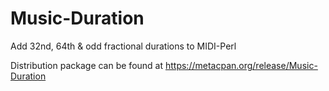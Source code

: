Music-Duration
==============

Add 32nd, 64th & odd fractional durations to MIDI-Perl

Distribution package can be found at https://metacpan.org/release/Music-Duration
